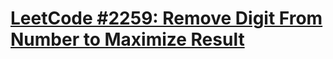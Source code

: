 # [LeetCode #2259: Remove Digit From Number to Maximize Result](https://leetcode.com/problems/remove-digit-from-number-to-maximize-result/)
